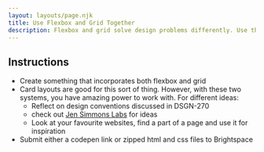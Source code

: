 ```yaml
---
layout: layouts/page.njk
title: Use Flexbox and Grid Together
description: Flexbox and grid solve design problems differently. Use them together to take advantage of their strengths.
---
```


## Instructions
- Create something that incorporates both flexbox and grid
- Card layouts are good for this sort of thing. However, with these two systems, you have amazing power to work with. For different ideas:
  - Reflect on design conventions discussed in DSGN-270
  - check out [Jen Simmons Labs](https://labs.jensimmons.com) for ideas
  - Look at your favourite websites, find a part of a page and use it for inspiration
- Submit either a codepen link or zipped html and css files to Brightspace
